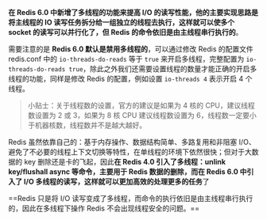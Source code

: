 **在 Redis 6.0 中新增了多线程的功能来提高 I/O 的读写性能，他的主要实现思路是将主线程的 IO 读写任务拆分给一组独立的线程去执行，这样就可以使多个 socket 的读写可以并行化了，但 Redis 的命令依旧是由主线程串行执行的**。



需要注意的是 **Redis 6.0 默认是禁用多线程的**，可以通过修改 Redis 的配置文件 redis.conf 中的 `io-threads-do-reads` 等于 `true` 来开启多线程，完整配置为 `io-threads-do-reads true`，除此之外我们还需要设置线程的数量才能正确的开启多线程的功能，同样是修改 Redis 的配置，例如设置 `io-threads 4` 表示开启 4 个线程。

> 小贴士：关于线程数的设置，官方的建议是如果为 4 核的 CPU，建议线程数设置为 2 或 3，如果为 8 核 CPU 建议线程数设置为 6，线程数一定要小于机器核数，线程数并不是越大越好。

Redis 虽然依靠自己的：基于内存操作、数据结构简单、多路复用和非阻塞 I/O、避免了不必要的线程上下文切换等特性，在单线程的环境下依然很快；但对于大数据的 key 删除还是卡的飞起，因此**在 Redis 4.0 引入了多线程：unlink key/flushall async 等命令，主要用于 Redis 数据的删除，而在 Redis 6.0 中引入了 I/O 多线程的读写，这样就可以更加高效的处理更多的任务**了





==Redis 只是将 I/O 读写变成了多线程，而命令的执行依旧是由主线程串行执行的，因此在多线程下操作 Redis 不会出现线程安全的问题。==

